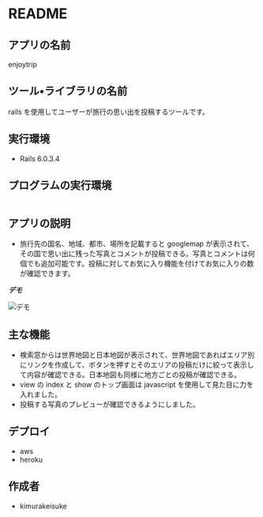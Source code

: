 # README

## アプリの名前

enjoytrip

## ツール•ライブラリの名前

rails を使用してユーザーが旅行の思い出を投稿するツールです。

## 実行環境

- Rails 6.0.3.4

## プログラムの実行環境

```

```

## アプリの説明

- 旅行先の国名、地域、都市、場所を記載すると googlemap が表示されて、その国で思い出に残った写真とコメントが投稿できる。写真とコメントは何個でも追加可能です。投稿に対してお気に入り機能を付けてお気に入りの数が確認できます。

**_デモ_**

![デモ](public/images/europe.)

## 主な機能

- 検索窓からは世界地図と日本地図が表示されて、世界地図であればエリア別にリンクを作成して、ボタンを押すとそのエリアの投稿だけに絞って表示して内容が確認できる。日本地図も同様に地方ごとの投稿が確認できる。
- view の index と show のトップ画面は javascript を使用して見た目に力を入れました。
- 投稿する写真のプレビューが確認できるようにしました。

## デプロイ

- aws
- heroku

## 作成者

- kimurakeisuke
